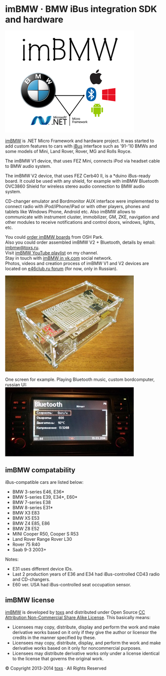 ﻿imBMW · BMW iBus integration SDK and hardware
=========================

[imBMW]: http://imBMW.net "imBMW"
[toxs]: http://toxs.ru "toxs"
[iBus]: http://web.archive.org/web/20041204074622/www.openbmw.org/bus/ "iBus"

![imBMW Splash](./Images/splash.png)

[imBMW] is .NET Micro Framework and hardware project. 
It was started to add custom features to cars with [iBus] interface 
such as '91-'10 BMWs and some models of Mini, Land Rover, Rover, MG and Rolls Royce. 

The imBMW V1 device, that uses FEZ Mini, connects iPod via headset cable to BMW audio system.

The imBMW V2 device, that uses FEZ Cerb40 II, is a *duino iBus-ready board. It could be used with any shield, for example with imBMW Bluetooth OVC3860 Shield for wireless stereo audio connection to BMW audio system.

CD-changer emulator and Bordmonitor AUX interface were implemented to connect radio with iPod/iPhone/iPad or with other players, phones and tablets like Windows Phone, Android etc. 
Also imBMW allows to communicate with instrument cluster, immobilizer, GM, ZKE, navigation and other modules to receive notifications and control doors, windows, lights, etc.

You could [order imBMW boards](http://oshpark.com/profiles/toxsedyshev) from OSH Park.  
Also you could order assembled imBMW V2 + Bluetooth, details by email: [imbmw@toxs.ru](mailto:imbmw@toxs.ru).  
Visit [imBMW YouTube playlist](http://www.youtube.com/playlist?list=PLDuwqawzvazj9iFQQ9aeggeXeUPphfv94) on my channel.  
Stay in touch with [imBMW in vk.com](http://vk.com/imbmw) social network.  
Photos, videos and creation process of imBMW V1 and V2 devices are located on [e46club.ru forum](http://bmwfanatics.ru/forumvb/viewtopic.php?f=32&t=92399) (for now, only in Russian).

![imBMW V2 + Bluetooth DIY](./Images/v2_proto.jpg "imBMW V2 + Bluetooth DIY")

One screen for example. Playing Bluetooth music, custom bordcomputer, russian UI:  
![imBMW UI](./Images/screen1.jpg "imBMW UI")

imBMW compatability
------------------

iBus-compatible cars are listed below:
* BMW 3-series E46, E36*
* BMW 5-series E39, E34*, E60*
* BMW 7-series E38
* BMW 8-series E31*
* BMW X3 E83
* BMW X5 E53
* BMW Z4 E85, E86
* BMW Z8 E52
* MINI Cooper R50, Cooper S R53
* Land Rover Range Rover L30
* Rover 75 R40
* Saab 9-3 2003+

Notes:
* E31 uses different device IDs.
* Last 2 production years of E36 and E34 had iBus-controlled CD43 radio and CD-changers.
* E60 ver. USA had iBus-controlled seat occupation sensor.

imBMW license
------------------

[imBMW] is developed by [toxs] and distributed under Open Source
[CC Attribution Non-Commercial Share Alike License](http://creativecommons.org/licenses/by-nc-sa/3.0/). 
This basically means:
* Licensees may copy, distribute, display and perform the work and make derivative works 
based on it only if they give the author or licensor the credits in the manner specified by these.
* Licensees may copy, distribute, display, and perform the work and make derivative works 
based on it only for noncommercial purposes.
* Licensees may distribute derivative works only under a license identical to the license 
that governs the original work.


© Copyright 2013-2014 [toxs] · All Rights Reserved